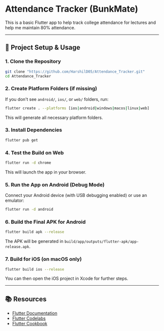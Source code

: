 
# Attendance Tracker (BunkMate)

This is a basic Flutter app to help track college attendance for lectures and help me maintain 80% attendance.

---

## 🚀 Project Setup & Usage

### 1. Clone the Repository
```sh
git clone "https://github.com/HarshilD05/Attendance_Tracker.git"
cd Attendance_Tracker
```

### 2. Create Platform Folders (if missing)
If you don't see `android/`, `ios/`, or `web/` folders, run:
```sh
flutter create . --platforms [ios|android|windows|macos|linux|web]
```
This will generate all necessary platform folders.

### 3. Install Dependencies
```sh
flutter pub get
```

### 4. Test the Build on Web
```sh
flutter run -d chrome
```
This will launch the app in your browser.

### 5. Run the App on Android (Debug Mode)
Connect your Android device (with USB debugging enabled) or use an emulator:
```sh
flutter run -d android
```

### 6. Build the Final APK for Android
```sh
flutter build apk --release
```
The APK will be generated in `build/app/outputs/flutter-apk/app-release.apk`.

### 7. Build for iOS (on macOS only)
```sh
flutter build ios --release
```
You can then open the iOS project in Xcode for further steps.

---

## 📚 Resources

- [Flutter Documentation](https://docs.flutter.dev/)
- [Flutter Codelabs](https://docs.flutter.dev/get-started/codelab)
- [Flutter Cookbook](https://docs.flutter.dev/cookbook)
